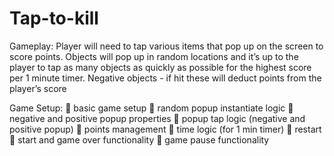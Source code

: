 # Tap-to-kill
Gameplay: Player will need to tap various items that pop up on the screen to score points. Objects will pop up in random locations and it’s up to the player to tap as many objects as quickly as possible for the highest score per 1 minute timer. Negative objects - if hit these will deduct points from the player’s score

Game Setup: 
 basic game setup 
 random popup instantiate logic 
 negative and positive popup properties 
 popup tap logic (negative and positive popup) 
 points management 
 time logic (for 1 min timer) 
 restart 
 start and game over functionality 
 game pause functionality 
